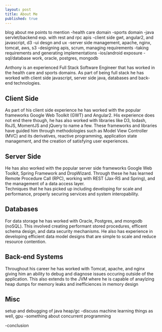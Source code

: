 ```yaml
---
layout: post
title: About Me
published: true
---
```


blog about me
points to mention
-health care domain
-sports domain
-java servlet/backend exp. with rest and rpc apis
-client side gwt, angular2, and javascript, d3
-ui desgn and ux
-server side management, apache, nginx, tomcat, aws, s3
-designing apis, scrum, managing requirements
-taking requirements and generating implementations
-ios/android exposure
-sql/database work, oracle, postgres, mongodb

Anthony is an experienced Full Stack Software Engineer that has 
worked in the health care and sports domains.  As part of being full 
stack he has worked with client side javascript, server side java, 
databases and back-end technologies.

## Client Side
As part of his client side experience he has worked with the popular
 frameworks Google Web Toolkit (GWT) and Angular2.  His experience does not 
 end there though, he has also worked with libraries like D3, lodash, RxJS, 
 MomentJS and jQuery to name a few.  These frameworks and libraries have 
 guided him through methodologies such as Model View Controller (MVC) and 
 its derivatives, reactive programming, application state management, 
 and the creation of satisfying user experiences. 

## Server Side
He has also worked with the popular server side frameworks Google Web Toolkit,
 Spring Framework and DropWizard.  Through these he has learned Remote Procedure Call (RPC), 
 working with REST (Jax-RS and Spring), and the management of a data access layer.  
 Techniques that he has picked up including developing for scale and performance, 
 properly securing services and system interopability.

## Databases
For data storage he has worked with Oracle, Postgres, and mongodb (noSQL). 
 This involved creating performant stored procedures, efficent schema design, 
 and data security mechanisms.  He also has experience in developing efficient 
 data model designs that are simple to scale and reduce resource contention.

## Back-end Systems
Throughout his career he has worked with Tomcat, apache, and nginx giving
 him an ability to debug and diagnose issues occuring outside of the application.
   This also extends to the JVM where he is capable of anaylzing heap dumps for 
   memory leaks and inefficiences in memory design 

## Misc
setup and debugging of java heap/gc
-discuss machine learning things as well, gpu
-something about concurrent programming

-conclusion
